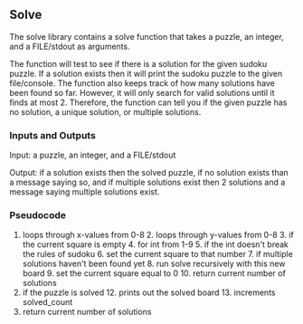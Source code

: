 ## Solve

The solve library contains a solve function that takes a puzzle, an integer, and a FILE/stdout as arguments. 

The function will test to see if there is a solution for the given sudoku puzzle. If a solution exists then it will print the sudoku puzzle to the given file/console. The function also keeps track of how many solutions have been found so far. However, it will only search for valid solutions until it finds at most 2. Therefore, the function can tell you if the given puzzle has no solution, a unique solution, or multiple solutions.

### Inputs and Outputs

Input: a puzzle, an integer, and a FILE/stdout

Output: if a solution exists then the solved puzzle, if no solution exists than a message saying so, and if multiple solutions exist then 2 solutions and a message saying multiple solutions exist.

### Pseudocode

1. loops through x-values from 0-8
    2. loops through y-values from 0-8
        3. if the current square is empty
            4. for int from 1-9
                5. if the int doesn't break the rules of sudoku
                    6. set the current square to that number
                    7. if multiple solutions haven't been found yet
                        8. run solve recursively with this new board
                    9. set the current square equal to 0
            10. return current number of solutions
11. if the puzzle is solved
    12. prints out the solved board
    13. increments solved_count
14. return current number of solutions